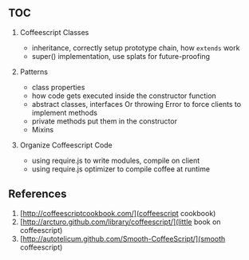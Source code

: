 TOC
---

1. Coffeescript Classes
    - inheritance, correctly setup prototype chain, how `extends` work
    - super() implementation, use splats for future-proofing

2. Patterns
    - class properties
    - how code gets executed inside the constructor function
    - abstract classes, interfaces Or throwing Error to force clients to implement methods
    - private methods put them in the constructor
    - Mixins

3. Organize Coffeescript Code
    - using require.js to write modules, compile on client
    - using require.js optimizer to compile coffee at runtime


References
----------
1. [http://coffeescriptcookbook.com/](coffeescript cookbook)
2. [http://arcturo.github.com/library/coffeescript/](little book on coffeescript)
3. [http://autotelicum.github.com/Smooth-CoffeeScript/](smooth coffeescript)
